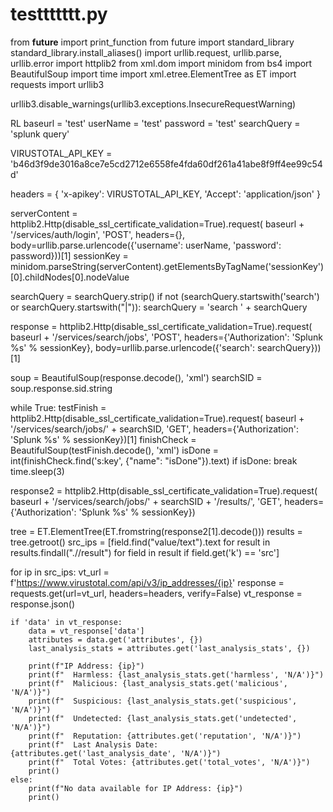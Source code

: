 # testtttttt.py
from __future__ import print_function
from future import standard_library
standard_library.install_aliases()
import urllib.request, urllib.parse, urllib.error
import httplib2
from xml.dom import minidom
from bs4 import BeautifulSoup
import time
import xml.etree.ElementTree as ET
import requests
import urllib3

urllib3.disable_warnings(urllib3.exceptions.InsecureRequestWarning)

RL
baseurl = 'test'
userName = 'test'
password = 'test'
searchQuery = 'splunk query'


VIRUSTOTAL_API_KEY = 'b46d3f9de3016a8ce7e5cd2712e6558fe4fda60df261a41abe8f9ff4ee99c54d'

headers = {
    'x-apikey': VIRUSTOTAL_API_KEY,
    'Accept': 'application/json'
}


serverContent = httplib2.Http(disable_ssl_certificate_validation=True).request(
    baseurl + '/services/auth/login', 'POST', headers={}, body=urllib.parse.urlencode({'username': userName, 'password': password}))[1]
sessionKey = minidom.parseString(serverContent).getElementsByTagName('sessionKey')[0].childNodes[0].nodeValue


searchQuery = searchQuery.strip()
if not (searchQuery.startswith('search') or searchQuery.startswith("|")):
    searchQuery = 'search ' + searchQuery


response = httplib2.Http(disable_ssl_certificate_validation=True).request(
    baseurl + '/services/search/jobs', 'POST', headers={'Authorization': 'Splunk %s' % sessionKey},
    body=urllib.parse.urlencode({'search': searchQuery}))[1]

soup = BeautifulSoup(response.decode(), 'xml')
searchSID = soup.response.sid.string


while True:
    testFinish = httplib2.Http(disable_ssl_certificate_validation=True).request(
        baseurl + '/services/search/jobs/' + searchSID, 'GET', headers={'Authorization': 'Splunk %s' % sessionKey})[1]
    finishCheck = BeautifulSoup(testFinish.decode(), 'xml')
    isDone = int(finishCheck.find('s:key', {"name": "isDone"}).text)
    if isDone:
        break
    time.sleep(3)


response2 = httplib2.Http(disable_ssl_certificate_validation=True).request(
    baseurl + '/services/search/jobs/' + searchSID + '/results/', 'GET', headers={'Authorization': 'Splunk %s' % sessionKey})

tree = ET.ElementTree(ET.fromstring(response2[1].decode()))
results = tree.getroot()
src_ips = [field.find("value/text").text for result in results.findall(".//result") for field in result if field.get('k') == 'src']


for ip in src_ips:
    vt_url = f'https://www.virustotal.com/api/v3/ip_addresses/{ip}'
    response = requests.get(url=vt_url, headers=headers, verify=False)
    vt_response = response.json()
    
    
    if 'data' in vt_response:
        data = vt_response['data']
        attributes = data.get('attributes', {})
        last_analysis_stats = attributes.get('last_analysis_stats', {})
        
        print(f"IP Address: {ip}")
        print(f"  Harmless: {last_analysis_stats.get('harmless', 'N/A')}")
        print(f"  Malicious: {last_analysis_stats.get('malicious', 'N/A')}")
        print(f"  Suspicious: {last_analysis_stats.get('suspicious', 'N/A')}")
        print(f"  Undetected: {last_analysis_stats.get('undetected', 'N/A')}")
        print(f"  Reputation: {attributes.get('reputation', 'N/A')}")
        print(f"  Last Analysis Date: {attributes.get('last_analysis_date', 'N/A')}")
        print(f"  Total Votes: {attributes.get('total_votes', 'N/A')}")
        print()
    else:
        print(f"No data available for IP Address: {ip}")
        print()

